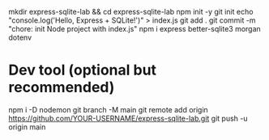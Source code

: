 mkdir express-sqlite-lab && cd express-sqlite-lab
npm init -y
git init
echo "console.log('Hello, Express + SQLite!')" > index.js
git add .
git commit -m "chore: init Node project with index.js"
npm i express better-sqlite3 morgan dotenv

# Dev tool (optional but recommended)
npm i -D nodemon
git branch -M main
git remote add origin https://github.com/YOUR-USERNAME/express-sqlite-lab.git
git push -u origin main
